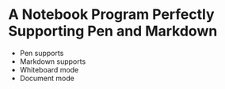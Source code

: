 # A Notebook Program Perfectly Supporting Pen and Markdown

- Pen supports
- Markdown supports
- Whiteboard mode
- Document mode
